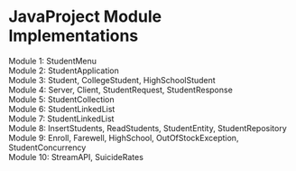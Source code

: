 # JavaProject Module Implementations

Module 1: StudentMenu     
Module 2: StudentApplication     
Module 3: Student, CollegeStudent, HighSchoolStudent     
Module 4: Server, Client, StudentRequest, StudentResponse     
Module 5: StudentCollection     
Module 6: StudentLinkedList     
Module 7: StudentLinkedList     
Module 8: InsertStudents, ReadStudents, StudentEntity, StudentRepository     
Module 9: Enroll, Farewell, HighSchool, OutOfStockException, StudentConcurrency     
Module 10: StreamAPI, SuicideRates     

